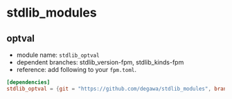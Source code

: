 # stdlib_modules
## optval
- module name: `stdlib_optval`
- dependent branches: stdlib_version-fpm, stdlib_kinds-fpm
- reference: add following to your `fpm.toml`.

```toml
[dependencies]
stdlib_optval = {git = "https://github.com/degawa/stdlib_modules", branch="stdlib_optval-fpm"}
```
